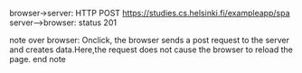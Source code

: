 browser->server: HTTP POST https://studies.cs.helsinki.fi/exampleapp/spa
server-->browser: status 201

note over browser:
Onclick, the browser sends a post request
to the server and creates data.Here,the request 
does not cause the browser to reload the page.
end note
